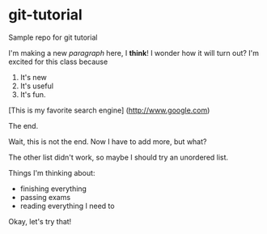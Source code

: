 # git-tutorial
Sample repo for git tutorial

I'm making a new *paragraph* here, I **think**!
I wonder how it will turn out?
I'm excited for this class because
1. It's new
2. It's useful
3. It's fun.

[This is my favorite search engine] (http://www.google.com)

The end.

Wait, this is not the end.  Now I have to add more, but what?

The other list didn't work, so maybe I should try an unordered list.

Things I'm thinking about:

* finishing everything
* passing exams
* reading everything I need to

Okay, let's try that!  
